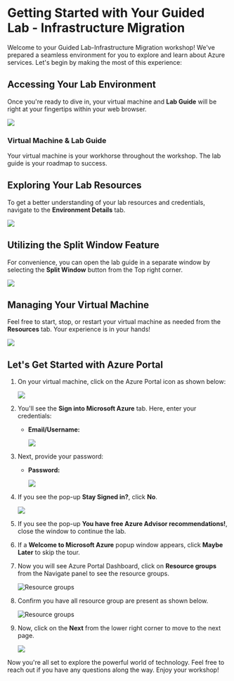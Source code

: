 # **Getting Started with Your Guided Lab - Infrastructure Migration**
 
Welcome to your Guided Lab-Infrastructure Migration workshop! We've prepared a seamless environment for you to explore and learn about Azure services. Let's begin by making the most of this experience:
 
## **Accessing Your Lab Environment**
 
Once you're ready to dive in, your virtual machine and **Lab Guide** will be right at your fingertips within your web browser.

   ![](./Images/GS6.png)

### **Virtual Machine & Lab Guide**
 
Your virtual machine is your workhorse throughout the workshop. The lab guide is your roadmap to success.
 
## **Exploring Your Lab Resources**
 
To get a better understanding of your lab resources and credentials, navigate to the **Environment Details** tab.

   ![](./Images/GS12.png)
 
## **Utilizing the Split Window Feature**
 
For convenience, you can open the lab guide in a separate window by selecting the **Split Window** button from the Top right corner.
 
   ![](./Images/GS8.png)
 
## **Managing Your Virtual Machine**
 
Feel free to start, stop, or restart your virtual machine as needed from the **Resources** tab. Your experience is in your hands!
 
  ![](./Images/GS5.png)
 
## **Let's Get Started with Azure Portal**
 
1. On your virtual machine, click on the Azure Portal icon as shown below:
 
    ![](./Images/GS1.png)
 
2. You'll see the **Sign into Microsoft Azure** tab. Here, enter your credentials:
 
   - **Email/Username:** <inject key="AzureAdUserEmail"></inject>
 
      ![](./Images/GS2.png)
 
3. Next, provide your password:
 
   - **Password:** <inject key="AzureAdUserPassword"></inject>
 
      ![](./Images/GS3.png)
 
4. If you see the pop-up **Stay Signed in?**, click **No**.

   ![](./Images/GS9.png)

5. If you see the pop-up **You have free Azure Advisor recommendations!**, close the window to continue the lab.

6. If a **Welcome to Microsoft Azure** popup window appears, click **Maybe Later** to skip the tour.

7. Now you will see Azure Portal Dashboard, click on **Resource groups** from the Navigate panel to see the resource groups.

     ![](Images/select-rg.png "Resource groups")
   
8. Confirm you have all resource group are present as shown below.

     ![](Images/upimage10.png "Resource groups")
   
9. Now, click on the **Next** from the lower right corner to move to the next page.

   ![](./Images/GS4.png)
 
Now you're all set to explore the powerful world of technology. Feel free to reach out if you have any questions along the way. Enjoy your workshop!

